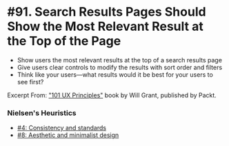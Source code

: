 # #91. Search Results Pages Should Show the Most Relevant Result at the Top of the Page
-  Show users the most relevant results at the top of a search results page
-  Give users clear controls to modify the results with sort order and filters
-  Think like your users—what results would it be best for your users to see first?

Excerpt From: ["101 UX Principles"](https://www.packtpub.com/web-development/101-ux-principles) book by Will Grant, published by Packt.

### Nielsen's Heuristics
- [#4: Consistency and standards](https://github.com/fullcircle23/fullcircle23.github.io/blob/master/2020/ui-ux/ui-ux-principles-and-best-practices.md#4-consistency-and-standards)
- [#8: Aesthetic and minimalist design](https://github.com/fullcircle23/fullcircle23.github.io/blob/master/2020/ui-ux/ui-ux-principles-and-best-practices.md#8-aesthetic-and-minimalist-design)
